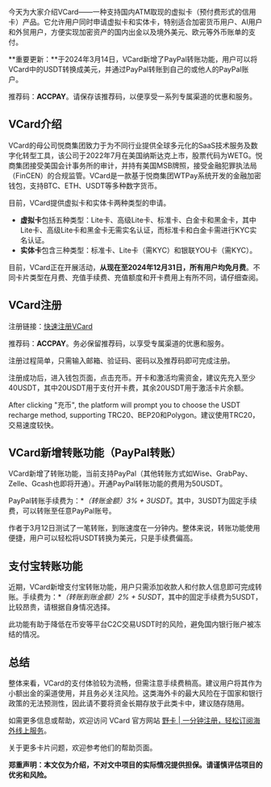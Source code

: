 今天为大家介绍VCard——一种支持国内ATM取现的虚拟卡（预付费形式的信用卡）产品。它允许用户同时申请虚拟卡和实体卡，特别适合加密货币用户、AI用户和外贸用户，方便实现加密资产的国内出金以及境外美元、欧元等外币账单的支付。

**重要更新：**于2024年3月14日，VCard新增了PayPal转账功能，用户可以将VCard中的USDT转换成美元，并通过PayPal转账到自己的或他人的PayPal账户。

推荐码：**ACCPAY**。请保存该推荐码，以便享受一系列专属渠道的优惠和服务。

## VCard介绍

VCard的母公司悦商集团致力于为不同行业提供全球多元化的SaaS技术服务及数字化转型工具，该公司于2022年7月在美国纳斯达克上市，股票代码为WETG。悦商集团接受美国会计事务所的审计，并持有美国MSB牌照，接受金融犯罪执法局（FinCEN）的合规监管。VCard是一款基于悦商集团WTPay系统开发的金融加密钱包，支持BTC、ETH、USDT等多种数字货币。

目前，VCard提供虚拟卡和实体卡两种类型的申请。

- **虚拟卡**包括五种类型：Lite卡、高级Lite卡、标准卡、白金卡和黑金卡，其中Lite卡、高级Lite卡和黑金卡无需实名认证，而标准卡和白金卡需进行KYC实名认证。
- **实体卡**包含三种类型：标准卡、Lite卡（需KYC）和银联YOU卡（需KYC）。

目前，VCard正在开展活动，**从现在至2024年12月31日，所有用户均免月费**。不同卡片类型在月费、充值手续费、充值额度和开卡费用上有所不同，请仔细查阅。

## VCard注册

注册链接：[快速注册VCard](https://bit.ly/bewildcard)

推荐码：**ACCPAY**。务必保留推荐码，以享受专属渠道的优惠和服务。

注册过程简单，只需输入邮箱、验证码、密码以及推荐码即可完成注册。

注册成功后，进入钱包页面，点击充币。开卡和激活均需资金，建议先充入至少40USDT，其中20USDT用于支付开卡费，其余20USDT用于激活卡片余额。

After clicking "充币", the platform will prompt you to choose the USDT recharge method, supporting TRC20、BEP20和Polygon。建议使用TRC20，交易速度较快。

## VCard新增转账功能（PayPal转账）

VCard新增了转账功能，当前支持PayPal（其他转账方式如Wise、GrabPay、Zelle、Gcash也即将开通）。开通PayPal转账功能的费用为50USDT。

PayPal转账手续费为：**（转账金额）*3% + 3USDT**。其中，3USDT为固定手续费，可以转账至任意PayPal账号。

作者于3月12日测试了一笔转账，到账速度在一分钟内。整体来说，转账功能使用便捷，用户可以轻松将USDT转换为美元，只是手续费偏高。

## 支付宝转账功能

近期，VCard新增支付宝转账功能，用户只需添加收款人和付款人信息即可完成转账。手续费为：**（转账到账金额）*2% + 5USDT**，其中的固定手续费为5USDT，比较昂贵，请根据自身情况选择。

此功能有助于降低在币安等平台C2C交易USDT时的风险，避免国内银行账户被冻结的情况。

## 总结

整体来看，VCard的支付体验较为流畅，但需注意手续费稍高。建议用户将其作为小额出金的渠道使用，并且务必关注风险。这类海外卡的最大风险在于国家和银行政策的无法预测性，因此请不要将资金长期存放于此类卡中，建议随存随用。

如需更多信息或帮助，欢迎访问 VCard 官方网站 [野卡 | 一分钟注册，轻松订阅海外线上服务](https://bit.ly/bewildcard)。

关于更多卡片问题，欢迎参考他们的帮助页面。

**郑重声明：本文仅为介绍，不对文中项目的实际情况提供担保。请谨慎评估项目的优劣和风险。**